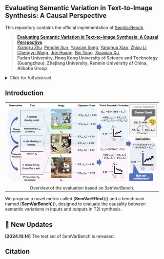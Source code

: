 ## Evaluating Semantic Variation in Text-to-Image Synthesis: A Causal Perspective

This repository contains the official implementation of [SemVarBench]().

>[**Evaluating Semantic Variation in Text-to-Image Synthesis: A Causal Perspective**]()    
>[Xiangru Zhu](), 
>[Penglei Sun](),
>[Yaoxian Song](), 
>[Yanghua Xiao](),
>[Zhixu Li](),
>[Chengyu Wang](), 
>[Jun Huang](),
>[Bei Yang](), 
>[Xiaoxiao Xu](),
<br>**Fudan University, Hong Kong University of Science and Technology (Guangzhou), Zhejiang University, Renmin University of China, Alibaba Group**<br>

<details>
    <summary>Click for full abstract</summary>
    Accurate interpretation and visualization of human instructions are crucial for text-to-image (T2I) synthesis. However, current models struggle to capture semantic variations from word order changes, and existing evaluations, relying on indirect metrics like text-image similarity, fail to reliably assess these challenges. This often obscures poor performance on complex or uncommon linguistic patterns by the focus on frequent word combinations. To address these deficiencies, we propose a novel metric called SemVarEffect and a benchmark named SemVarBench, designed to evaluate the causality between semantic variations in inputs and outputs in T2I synthesis. Semantic variations are achieved through two types of linguistic permutations, while avoiding easily predictable literal variations. Experiments reveal that the CogView-3-Plus and Ideogram 2 performed the best, achieving a score of 0.2/1. Semantic variations in object relations are less understood than attributes, scoring 0.07/1 compared to 0.17-0.19/1. We found that cross-modal alignment in UNet or Transformers plays a crucial role in handling semantic variations, a factor previously overlooked by a focus on textual encoders. Our work establishes an effective evaluation framework that advances the T2I synthesis community's exploration of human instruction understanding. 
</details>

## Introduction

<table class="center">
    <tr>
    <td width=100% style="border: none"><img src="figs/evaluation_pipeline_ACE_v10.jpg" style="width:100%"></td>
    </tr>
    <tr>
    <td width="100%" style="border: none; text-align: center; word-wrap: break-word">Overview of the evaluation based on SemVarBench.
</td>
  </tr>
</table>


We propose a novel metric called (**SemVarEffect**)() and a benchmark named (**SemVarBench**)(), designed to evaluate the causality between semantic variations in inputs and outputs in T2I synthesis. 

## 🚩 New Updates 

**[2024.10.14]** The test set of SemVarBench is released.


## Citation
```
```

